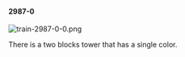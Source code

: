 #### 2987-0
![train-2987-0-0.png](https://github.com/lil-lab/nlvr/raw/master/nlvr/train/images/19/train-2987-0-0.png "train-2987-0-0.png")

There is a two blocks tower that has a single color.